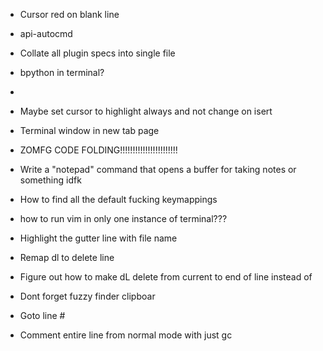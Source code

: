 - Cursor red on blank line

- api-autocmd

- Collate all plugin specs into single file

- bpython in terminal? 
-
- Maybe set cursor to highlight always and not change on isert
- Terminal window in new tab page
- ZOMFG CODE FOLDING!!!!!!!!!!!!!!!!!!!!!!!
- Write a "notepad" command that opens a buffer for taking notes or something idfk
- How to find all the default fucking keymappings

- how to run vim in only one instance of terminal??? 


- Highlight the gutter line with file name

- Remap dl to delete line

- Figure out how to make dL delete from current to end of line instead of 

- Dont forget fuzzy finder clipboar


- Goto line #

- Comment entire line from normal mode with just gc 
